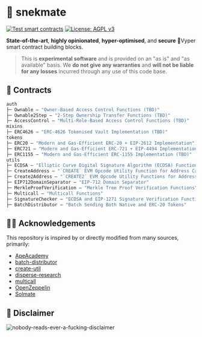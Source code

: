 # 🐍 snekmate

[![Test smart contracts](https://github.com/pcaversaccio/snekmate/actions/workflows/test-contracts.yml/badge.svg)](https://github.com/pcaversaccio/snekmate/actions/workflows/test-contracts.yml)
[![License: AGPL v3](https://img.shields.io/badge/License-AGPL%20v3-blue.svg)](https://www.gnu.org/licenses/agpl-3.0)

**State-of-the-art**, **highly opinionated**, **hyper-optimised**, and **secure** 🐍Vyper smart contract building blocks.

> This is **experimental software** and is provided on an "as is" and "as available" basis. We **do not give any warranties** and **will not be liable for any losses** incurred through any use of this code base.

## 📜 Contracts

```ml
auth
├─ Ownable — "Owner-Based Access Control Functions (TBD)"
├─ Ownable2Step — "2-Step Ownership Transfer Functions (TBD)"
├─ AccessControl — "Multi-Role-Based Access Control Functions (TBD)"
mixins
├─ ERC4626 — "ERC-4626 Tokenised Vault Implementation (TBD)"
tokens
├─ ERC20 — "Modern and Gas-Efficient ERC-20 + EIP-2612 Implementation"
├─ ERC721 — "Modern and Gas-Efficient ERC-721 + EIP-4494 Implementation"
├─ ERC1155 — "Modern and Gas-Efficient ERC-1155 Implementation (TBD)"
utils
├─ ECDSA — "Elliptic Curve Digital Signature Algorithm (ECDSA) Functions"
├─ CreateAddress — "`CREATE` EVM Opcode Utility Function for Address Calculation"
├─ Create2Address — "`CREATE2` EVM Opcode Utility Functions for Address Calculations"
├─ EIP712DomainSeparator — "EIP-712 Domain Separator"
├─ MerkleProofVerification — "Merkle Tree Proof Verification Functions"
├─ Multicall — "Multicall Functions"
├─ SignatureChecker — "ECDSA and EIP-1271 Signature Verification Function"
├─ BatchDistributor — "Batch Sending Both Native and ERC-20 Tokens"
```

## 🙏🏼 Acknowledgements

This repository is inspired by or directly modified from many sources, primarily:

- [ApeAcademy](https://github.com/ApeAcademy)
- [batch-distributor](https://github.com/pcaversaccio/batch-distributor)
- [create-util](https://github.com/pcaversaccio/create-util)
- [disperse-research](https://github.com/banteg/disperse-research)
- [multicall](https://github.com/mds1/multicall)
- [OpenZeppelin](https://github.com/OpenZeppelin/openzeppelin-contracts)
- [Solmate](https://github.com/transmissions11/solmate)

## 💢 Disclaimer

![nobody-reads-ever-a-fucking-disclaimer](https://user-images.githubusercontent.com/25297591/167394075-1813e258-3b03-4bc8-9305-69126a07d57e.png)
